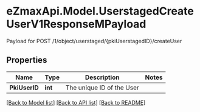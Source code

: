 # eZmaxApi.Model.UserstagedCreateUserV1ResponseMPayload
Payload for POST /1/object/userstaged/{pkiUserstagedID}/createUser

## Properties

Name | Type | Description | Notes
------------ | ------------- | ------------- | -------------
**PkiUserID** | **int** | The unique ID of the User | 

[[Back to Model list]](../README.md#documentation-for-models) [[Back to API list]](../README.md#documentation-for-api-endpoints) [[Back to README]](../README.md)

